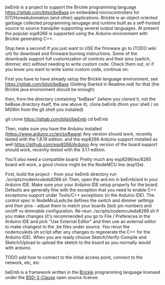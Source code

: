 
beEmb is a project to support the Brickle programming language https://gitlab.com/bitsii/beBase
on embedded microcontrollers for IOT/HomeAutomation (and other) applications.  Brickle is an
object oriented garbage collected programming lanugage and runtime built as a self-hosted
source to source transpiler supporting several output languages.  At present the popular
esp8266 is supported using the Arduino environment with Brickle generating C++.

Stop here a second!  If you just want to USE the firmware go to
(TODO wiki url) for download and firmware burning instructions.  Some of the downloads
support full customization of controls and their pins (switch, dimmer, etc) without needing
to write custom code.  Check them out, or if you know you want to write some custom code,
continue on.

First you have to have already setup the Brickle language environment, see
https://gitlab.com/bitsii/beBase (Getting Started in Readme.md) for that  (the Brickle 
  java environment should be enough)

then, from the directory containing "beBase" (where you cloned it, not the beBase 
  directory itself, the one above it), clone beEmb
(from your shell / on MSWin from the git shell you installed)

git clone https://gitlab.com/bitsii/beEmb
cd beEmb

Then, make sure you have the Arduino installed (https://www.arduino.cc/en/software)
Any version should work, recently tested with the 1.8.19 edition.
and the esp8266 Arduino support installed as well https://github.com/esp8266/Arduino
Any version of the board support should work, recently tested with the 3.1.1 edition.

You'll also need a compatible board.  Pretty much any esp8266/ex/8285 board will work, a good
choice might be the NodeMCU line (esp12e).

First, build the project - from your beEmb directory run ./scripts/nodemculeds8266.sh
Then, open the ard.ino in beEmb/ard in your Arduino IDE. Make sure your your Arduino IDE setup properly for the board.
Defaults are generally fine with the exception that you need to enable C++ exceptions support
under Tools/C++ exceptions (in the Arduino IDE).  The control spec in NodeMcuLeds.be defines the switch and dimmer settings and their pins - adjust them to match your boards (led) pin numbers and on/off vs dimmable configuration.  Re-reun ./scripts/nodemculeds8266.sh if you make changes (it's recommended you go to File / Prefereces in the Arduino IDE and pick "Use External Editor" and then use an external editor to make changest to the .be files under source.  You rerun the nodemculeds.sh script after any changes to regenerate the C++ for the Arduino IDE).  When you are ready choose Sketch/Verify-Compile and Sketch/Upload to upload the sketch to the board as you normally would with arduino.

TODO add how to connect to the initial access point, connect to the network, etc, etc

beEmb is a framework written in the [Brickle](https://gitlab.com/bitsii/beBase) programming language licensed under the [BSD-3-Clause](https://opensource.org/licenses/BSD-3-Clause) open source license.
